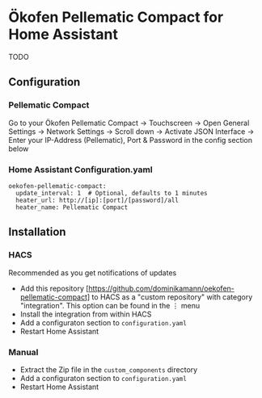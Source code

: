 # Ökofen Pellematic Compact for Home Assistant

TODO

## Configuration

### Pellematic Compact

Go to your Ökofen Pellematic Compact 
  -> Touchscreen -> Open General Settings -> Network Settings 
    -> Scroll down -> Activate JSON Interface 
      -> Enter your IP-Address (Pellematic), Port & Password in the config section below

### Home Assistant Configuration.yaml

```
oekofen-pellematic-compact:
  update_interval: 1  # Optional, defaults to 1 minutes
  heater_url: http://[ip]:[port]/[password]/all
  heater_name: Pellematic Compact
```

## Installation

### HACS

Recommended as you get notifications of updates

* Add this repository [https://github.com/dominikamann/oekofen-pellematic-compact] to HACS as a "custom repository" with category "integration". This option can be found in the ⋮ menu
* Install the integration from within HACS
* Add a configuraton section to `configuration.yaml`
* Restart Home Assistant

### Manual

* Extract the Zip file in the `custom_components` directory
* Add a configuraton section to `configuration.yaml`
* Restart Home Assistant
